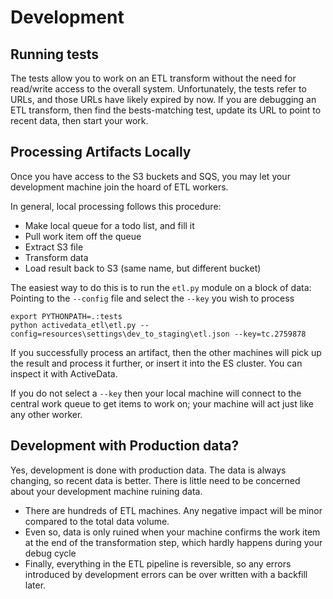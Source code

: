 

# Development 

## Running tests

The tests allow you to work on an ETL transform without the need for read/write access to the overall system.
Unfortunately, the tests refer to URLs, and those URLs have likely expired by now. If you are debugging an ETL transform, then find the bests-matching test, update its URL to point to recent data, then start your work.

## Processing Artifacts Locally

Once you have access to the S3 buckets and SQS, you may let your development machine join the hoard of ETL workers.  

In general, local processing follows this procedure:

* Make local queue for a todo list, and fill it
* Pull work item off the queue
* Extract S3 file
* Transform data 
* Load result back to S3 (same name, but different bucket)

The easiest way to do this is to run the `etl.py` module on a block of data: Pointing to the `--config` file and select the `--key` you wish to process

    export PYTHONPATH=.:tests
    python activedata_etl\etl.py --config=resources\settings\dev_to_staging\etl.json --key=tc.2759878

If you successfully process an artifact, then the other machines will pick up the result and process it further, or insert it into the ES cluster.  You can inspect it with ActiveData.

If you do not select a `--key` then your local machine will connect to the central work queue to get items to work on; your machine will act just like any other worker.  

## Development with Production data?

Yes, development is done with production data. The data is always changing, so recent data is better. There is little need to be concerned about your development machine ruining data.
 
 * There are hundreds of ETL machines. Any negative impact will be minor compared to the total data volume. 
 * Even so, data is only ruined when your machine confirms the work item at the end of the transformation step, which hardly happens during your debug cycle
 * Finally, everything in the ETL pipeline is reversible, so any errors introduced by development errors can be over written with a backfill later.  

